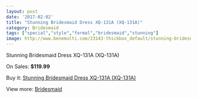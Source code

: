 ```yaml
---
layout: post
date: '2017-02-02'
title: "Stunning Bridesmaid Dress XQ-131A (XQ-131A)"
category: Bridesmaid
tags: ["special","style","formal","bridesmaid","stunning"]
image: http://www.benemulti.com/23143-thickbox_default/stunning-bridesmaid-dress-xq-131a-xq-131a.jpg
---
```

Stunning Bridesmaid Dress XQ-131A (XQ-131A)

On Sales: **$119.99**
<a href="https://www.benemulti.com/en/bridesmaid/8880-stunning-bridesmaid-dress-xq-131a-xq-131a.html"><amp-img layout="responsive" width="600" height="600" src="//www.benemulti.com/23143-thickbox_default/stunning-bridesmaid-dress-xq-131a-xq-131a.jpg" alt="Stunning Bridesmaid Dress XQ-131A (XQ-131A) 0" /></a>

Buy it: [Stunning Bridesmaid Dress XQ-131A (XQ-131A)](https://www.benemulti.com/en/bridesmaid/8880-stunning-bridesmaid-dress-xq-131a-xq-131a.html "Stunning Bridesmaid Dress XQ-131A (XQ-131A)")

View more: [Bridesmaid](https://www.benemulti.com/en/74-bridesmaid "Bridesmaid")
